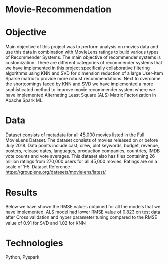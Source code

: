 # Movie-Recommendation

# Objective
Main objective of this project was to perform analysis on movies data and use this data in combination with MovieLens ratings to build various types of Recommender Systems. The main objective of recommender systems is customization. There are different categories of recommender systems that we have implemented in this project specifically collaborative filtering algorithms using KNN and SVD for dimension reduction of a large User-Item Sparse matrix to provide more robust recommendations. Next to overcome the shortcomings faced by KNN and SVD we have implemented a more sophisticated method to improve movie recommender system where we have implemented Alternating Least Square (ALS) Matrix Factorization in Apache Spark ML.


# Data 
Dataset consists of metadata for all 45,000 movies listed in the Full MovieLens Dataset. The dataset consists of movies released on or before July 2018. Data points include cast, crew, plot keywords, budget, revenue, posters, release dates, languages, production companies, countries, IMDB vote counts and vote averages. This dataset also has files containing 26 million ratings from 270,000 users for all 45,000 movies. Ratings are on a scale of 1-5. 
Dataset Reference : https://grouplens.org/datasets/movielens/latest/

# Results
Below we have shown the RMSE values obtained for all the models that we have implemented. ALS model had lower RMSE value of 0.823 on test data after Cross validation and hyper parameter tuning compared to the RMSE value of 0.91 for SVD and 1.02 for KNN

# Technologies
Python, Pyspark
